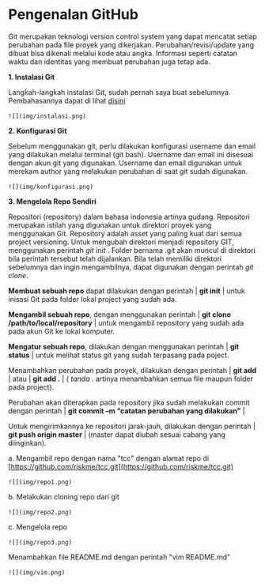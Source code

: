 # Pengenalan GitHub

Git merupakan teknologi version control system yang dapat mencatat setiap perubahan pada file proyek yang dikerjakan. Perubahan/revisi/update yang dibuat bisa dikenali melalui kode atau angka. Informasi seperti catatan waktu dan identitas yang membuat perubahan juga tetap ada. 

**1. Instalasi Git**

Langkah-langkah instalasi Git, sudah pernah saya buat sebelumnya. Pembahasannya dapat di lihat [disini](https://github.com/riskme/tcclanjut/tree/master/minggu-01)

	![](img/instalasi.png)

**2. Konfigurasi Git**

Sebelum menggunakan git, perlu dilakukan konfigurasi username dan email yang dilakukan melalui terminal (git bash). Username dan email ini disesuai dengan akun git yang digunakan. Username dan email digunakan untuk merekam author yang melakukan perubahan di saat git sudah digunakan.

	![](img/konfigurasi.png)

**3. Mengelola Repo Sendiri**

Repositori (repository) dalam bahasa indonesia artinya gudang. Repositori merupakan istilah yang digunakan untuk direktori proyek yang menggunakan Git. Repository adalah asset yang paling kuat dari semua project versioning. Untuk mengubah direktori menjadi repository GIT, menggunakan perintah *git init <directory>*. Folder bernama .git akan muncul di direktori bila perintah tersebut telah dijalankan. Bila telah memiliki direktori sebelumnya dan ingin mengambilnya, dapat digunakan dengan perintah *git clone*.

**Membuat sebuah repo** dapat dilakukan dengan perintah | **git init** | untuk inisasi Git pada folder lokal project yang sudah ada.

**Mengambil sebuah repo**, dengan menggunakan perintah | **git clone /path/to/local/repository** | untuk mengambil repository yang sudah ada pada akun Git ke lokal komputer.

**Mengatur sebuah repo**, dilakukan dengan menggunakan perintah | **git status** | untuk melihat status git yang sudah terpasang pada poject.

Menambahkan perubahan pada proyek, dilakukan dengan perintah | **git add <filename>** | atau | **git add .** | ( *tanda .* artinya menambahkan semua file maupun folder pada project).

Perubahan akan diterapkan pada repository jika sudah melakukan commit dengan perintah | **git commit –m “catatan perubahan yang dilakukan”** |

Untuk mengirimkannya ke repositori jarak-jauh, dilakukan dengan perintah | **git push origin master** | (master dapat diubah sesuai cabang yang diinginkan).


  a. Mengambil repo dengan nama "tcc" dengan alamat repo di [https://github.com/riskme/tcc.git](https://github.com/riskme/tcc.git)

    ![](img/repo1.png)

  b. Melakukan cloning repo dari git
		
    ![](img/repo2.png)
			
  c. Mengelola repo
		
    ![](img/repo3.png)
			
  Menambahkan file README.md dengan perintah "vim README.md"
			
    ![](img/vim.png)



